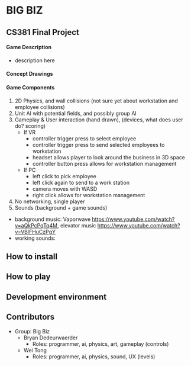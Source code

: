 # BIG BIZ

## CS381 Final Project

#### Game Description
  * description here

#### Concept Drawings

  
#### Game Components
1. 2D Physics, and wall collisions (not sure yet about workstation and employee collisions)
2. Unit AI with potential fields, and possibly group AI
3. Gameplay & User interaction (hand drawn), (devices, what does user do? scoring)
      * If VR
         - controller trigger press to select employee
         - controller trigger press to send selected employees to workstation
         - headset allows player to look around the business in 3D space
         - controller button press allows for workstation management
      * If PC
         - left click to pick employee
         - left click again to send to a work station
         - camera moves with WASD
         - right click allows for workstation management
4. No networking, single player
5. Sounds (background + game sounds)
  * background music: Vaporwave https://www.youtube.com/watch?v=aQkPcPqTq4M, elevator music https://www.youtube.com/watch?v=VBlFHuCzPgY
  * working sounds: 
  
## How to install

## How to play

## Development environment

## Contributors
- Group: Big Biz
   * Bryan Dedeurwaerder
      * Roles: programmer, ai, physics, art, gameplay (controls)   
   * Wei Tong
      * Roles: programmer, ai, physics, sound, UX (levels)

